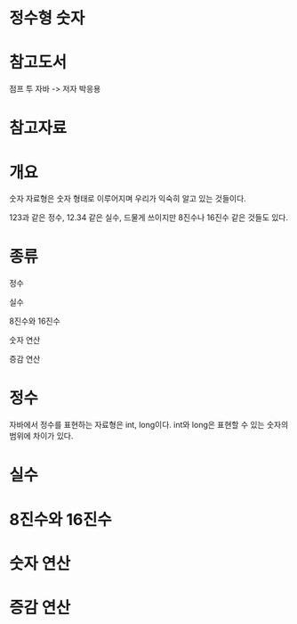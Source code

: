 정수형 숫자
====

참고도서
====

점프 투 자바 -> 저자  박응용

참고자료
====

개요
====

숫자 자료형은 숫자 형태로 이루어지며 우리가 익숙히 알고 있는 것들이다. 

123과 같은 정수, 12.34 같은 실수, 드물게 쓰이지만 8진수나 16진수 같은 것들도 있다.

종류
====

정수

실수

8진수와 16진수

숫자 연산

증감 연산

정수
===

자바에서 정수를 표현하는 자료형은 int, long이다. int와 long은 표현할 수 있는 숫자의 범위에 차이가 있다.


실수
===

8진수와 16진수
===

숫자 연산
===

증감 연산
===
